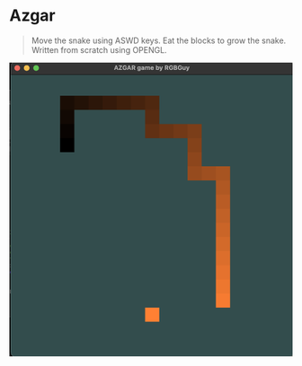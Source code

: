 # Azgar

> Move the snake using ASWD keys. Eat the blocks to grow the snake.
> Written from scratch using OPENGL.
> 
![Game Screenshot](https://github.com/rgbguy/Azgar/blob/main/res/images/Azgar.png?raw=true)

